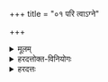 +++
title = "०१ परि त्वाऽग्ने"

+++
<details><summary>मूलम्</summary>

परि॑ त्वाऽग्ने॒ परि॑मृजा॒म्यायु॑षा च॒ धने॑न च ।  
सु॒प्र॒जाः प्र॒जया॑ भूयासँ,  
सु॒वीरो॑ वी॒रैस्, सु॒वर्चा॒ वर्च॑सा, सु॒पोषः॒ पोषै॑स्, सु॒गृहो॑ गृ॒हैस्, सु॒पतिः॒ पत्या॑, सुमे॒धा मे॒धया॑, सु॒ब्रह्मा ब्र॑ह्मचा॒रिभिः॑ ।  
</details>

<details><summary>हरदत्तोक्त-विनियोगः</summary>

समिदाधाने परिमार्जनमन्त्रः परि त्वेति ॥
</details>

<details><summary>हरदत्तः</summary>

हे **अग्ने** ।  
**त्वां** अहं **परिमृजामि** सर्वतः शोधयामि । **परि**-शब्दस्य द्विश्रुतेर् आख्यातम् अप्य् आवर्तते । आदरार्थं पुनर्वचनम् ।  
**आयुषा च धनेन च** प्रार्थितेन ।  
**सुप्रजा** इत्यादि । गतम् ।  +++(उपनयनप्रकरणे - सु॒प्र॒जाः प्र॒जया॑ भूयास् सु॒वीरो॑ वी॒रैस्सु॒वर्चा॒ वर्च॑सा सु॒पोषः॒ पोषैः॑। **वीराः** पौत्राः। )+++ अत्र **भूयासम्** इति विशेषः।  

**पतिः** पालयिता आचार्यः ।  
**मेधया** धारणावत्या धिया **सुमेधाः** ।  
**सुब्रह्मा** शोभन-वेदः **ब्रह्मचारिभिः** सहाध्यायिभिः - पादं सब्रह्मचारिभ्यः इति वचनात् ॥
</details>